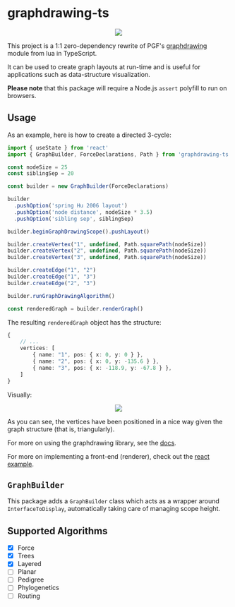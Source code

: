 # graphdrawing-ts

<p align="center">
  <img src="https://user-images.githubusercontent.com/16108792/206361712-499a0b0e-798f-4a5f-a9ac-eb3ab6b43a49.png" />
</p>

This project is a 1:1 zero-dependency rewrite of PGF's [graphdrawing][gd-doc] module from lua in TypeScript.

It can be used to create graph layouts at run-time and is useful for applications such as data-structure visualization.

**Please note** that this package will require a Node.js `assert` polyfill to run on browsers.

## Usage

As an example, here is how to create a directed 3-cycle:

```typescript
import { useState } from 'react'
import { GraphBuilder, ForceDeclarations, Path } from 'graphdrawing-ts'

const nodeSize = 25
const siblingSep = 20

const builder = new GraphBuilder(ForceDeclarations)

builder
  .pushOption('spring Hu 2006 layout')
  .pushOption('node distance', nodeSize * 3.5)
  .pushOption('sibling sep', siblingSep)

builder.beginGraphDrawingScope().pushLayout()

builder.createVertex("1", undefined, Path.squarePath(nodeSize))
builder.createVertex("2", undefined, Path.squarePath(nodeSize))
builder.createVertex("3", undefined, Path.squarePath(nodeSize))

builder.createEdge("1", "2")
builder.createEdge("1", "3")
builder.createEdge("2", "3")

builder.runGraphDrawingAlgorithm()

const renderedGraph = builder.renderGraph()
```

The resulting `renderedGraph` object has the structure:

```typescript
{
    // ...
    vertices: [
        { name: "1", pos: { x: 0, y: 0 } },
        { name: "2", pos: { x: 0, y: -135.6 } },
        { name: "3", pos: { x: -118.9, y: -67.8 } },
    ]
}
```

Visually:

<p align="center">
  <img src="https://user-images.githubusercontent.com/16108792/206361712-499a0b0e-798f-4a5f-a9ac-eb3ab6b43a49.png" />
</p>

As you can see, the vertices have been positioned in a nice way given the graph structure (that is, triangularly).

For more on using the graphdrawing library, see the [docs][gd-doc].

For more on implementing a front-end (renderer), check out the [react example](examples/react).

## `GraphBuilder`

This package adds a `GraphBuilder` class which acts as a wrapper around `InterfaceToDisplay`, automatically taking care of managing scope height.

## Supported Algorithms

 - [x] Force
 - [x] Trees
 - [x] Layered
 - [ ] Planar
 - [ ] Pedigree
 - [ ] Phylogenetics
 - [ ] Routing

[gd-doc]: https://tikz.dev/gd-usage-tikz

